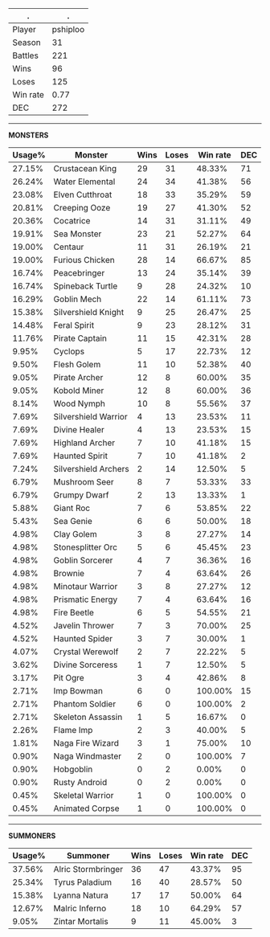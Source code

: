 .|.
|-|-
Player|pshiploo
Season|31
Battles|221
Wins|96
Loses|125
Win rate|0.77
DEC|272

---
**MONSTERS**

Usage%|Monster|Wins|Loses|Win rate|DEC|
-|-|-|-|-|-|
27.15%|Crustacean King|29|31|48.33%|71|
26.24%|Water Elemental|24|34|41.38%|56|
23.08%|Elven Cutthroat|18|33|35.29%|59|
20.81%|Creeping Ooze|19|27|41.30%|52|
20.36%|Cocatrice|14|31|31.11%|49|
19.91%|Sea Monster|23|21|52.27%|64|
19.00%|Centaur|11|31|26.19%|21|
19.00%|Furious Chicken|28|14|66.67%|85|
16.74%|Peacebringer|13|24|35.14%|39|
16.74%|Spineback Turtle|9|28|24.32%|10|
16.29%|Goblin Mech|22|14|61.11%|73|
15.38%|Silvershield Knight|9|25|26.47%|25|
14.48%|Feral Spirit|9|23|28.12%|31|
11.76%|Pirate Captain|11|15|42.31%|28|
9.95%|Cyclops|5|17|22.73%|12|
9.50%|Flesh Golem|11|10|52.38%|40|
9.05%|Pirate Archer|12|8|60.00%|35|
9.05%|Kobold Miner|12|8|60.00%|36|
8.14%|Wood Nymph|10|8|55.56%|37|
7.69%|Silvershield Warrior|4|13|23.53%|11|
7.69%|Divine Healer|4|13|23.53%|15|
7.69%|Highland Archer|7|10|41.18%|15|
7.69%|Haunted Spirit|7|10|41.18%|2|
7.24%|Silvershield Archers|2|14|12.50%|5|
6.79%|Mushroom Seer|8|7|53.33%|33|
6.79%|Grumpy Dwarf|2|13|13.33%|1|
5.88%|Giant Roc|7|6|53.85%|22|
5.43%|Sea Genie|6|6|50.00%|18|
4.98%|Clay Golem|3|8|27.27%|14|
4.98%|Stonesplitter Orc|5|6|45.45%|23|
4.98%|Goblin Sorcerer|4|7|36.36%|16|
4.98%|Brownie|7|4|63.64%|26|
4.98%|Minotaur Warrior|3|8|27.27%|12|
4.98%|Prismatic Energy|7|4|63.64%|16|
4.98%|Fire Beetle|6|5|54.55%|21|
4.52%|Javelin Thrower|7|3|70.00%|25|
4.52%|Haunted Spider|3|7|30.00%|1|
4.07%|Crystal Werewolf|2|7|22.22%|5|
3.62%|Divine Sorceress|1|7|12.50%|5|
3.17%|Pit Ogre|3|4|42.86%|8|
2.71%|Imp Bowman|6|0|100.00%|15|
2.71%|Phantom Soldier|6|0|100.00%|2|
2.71%|Skeleton Assassin|1|5|16.67%|0|
2.26%|Flame Imp|2|3|40.00%|5|
1.81%|Naga Fire Wizard|3|1|75.00%|10|
0.90%|Naga Windmaster|2|0|100.00%|7|
0.90%|Hobgoblin|0|2|0.00%|0|
0.90%|Rusty Android|0|2|0.00%|0|
0.45%|Skeletal Warrior|1|0|100.00%|0|
0.45%|Animated Corpse|1|0|100.00%|0|

---
**SUMMONERS**

Usage%|Summoner|Wins|Loses|Win rate|DEC|
-|-|-|-|-|-|
37.56%|Alric Stormbringer|36|47|43.37%|95|
25.34%|Tyrus Paladium|16|40|28.57%|50|
15.38%|Lyanna Natura|17|17|50.00%|64|
12.67%|Malric Inferno|18|10|64.29%|57|
9.05%|Zintar Mortalis|9|11|45.00%|3|
